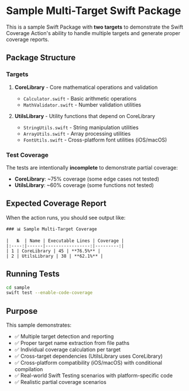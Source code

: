 # Sample Multi-Target Swift Package

This is a sample Swift Package with **two targets** to demonstrate the Swift Coverage Action's ability to handle multiple targets and generate proper coverage reports.

## Package Structure

### Targets

1. **CoreLibrary** - Core mathematical operations and validation
   - `Calculator.swift` - Basic arithmetic operations
   - `MathValidator.swift` - Number validation utilities

2. **UtilsLibrary** - Utility functions that depend on CoreLibrary
   - `StringUtils.swift` - String manipulation utilities
   - `ArrayUtils.swift` - Array processing utilities
   - `FontUtils.swift` - Cross-platform font utilities (iOS/macOS)

### Test Coverage

The tests are intentionally **incomplete** to demonstrate partial coverage:

- **CoreLibrary**: ~75% coverage (some edge cases not tested)
- **UtilsLibrary**: ~60% coverage (some functions not tested)

## Expected Coverage Report

When the action runs, you should see output like:

```
### 📊 Sample Multi-Target Coverage

|   №  | Name | Executable Lines | Coverage |
|:----:|------|-----------------:|---------:|
| 1 | CoreLibrary | 45 | **76.5%** |
| 2 | UtilsLibrary | 38 | **62.1%** |
```

## Running Tests

```bash
cd sample
swift test --enable-code-coverage
```

## Purpose

This sample demonstrates:
- ✅ Multiple target detection and reporting
- ✅ Proper target name extraction from file paths
- ✅ Individual coverage calculation per target
- ✅ Cross-target dependencies (UtilsLibrary uses CoreLibrary)
- ✅ Cross-platform compatibility (iOS/macOS) with conditional compilation
- ✅ Real-world Swift Testing scenarios with platform-specific code
- ✅ Realistic partial coverage scenarios